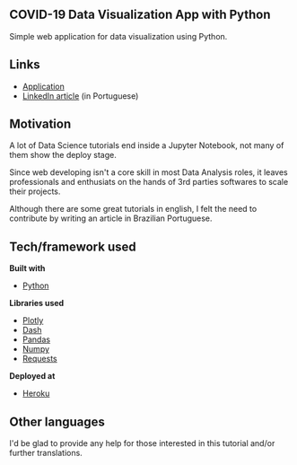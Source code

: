 ## COVID-19 Data Visualization App with Python
Simple web application for data visualization using Python.

## Links

- [Application](http://dashboard-brasil.herokuapp.com/)
- [LinkedIn article](https://www.linkedin.com/pulse/aplica%C3%A7%C3%A3o-web-para-visualiza%C3%A7%C3%A3o-de-dados-covid-19-jo%C3%A3o-tartaglia-/) (in Portuguese)

## Motivation
A lot of Data Science tutorials end inside a Jupyter Notebook, not many of them show the deploy stage.

Since web developing isn't a core skill in most Data Analysis roles, it leaves professionals and enthusiats on the hands of 3rd parties softwares to scale their projects.

Although there are some great tutorials in english, I felt the need to contribute by writing an article in Brazilian Portuguese.
 

## Tech/framework used

<b>Built with</b>
- [Python](https://www.python.org/)

<b>Libraries used</b>
- [Plotly](https://plotly.com/)
- [Dash](https://plotly.com/dash/)
- [Pandas](https://pandas.pydata.org/)
- [Numpy](https://numpy.org/)
- [Requests](https://requests.readthedocs.io/en/master/)

<b>Deployed at</b>
- [Heroku](https://www.heroku.com/)

## Other languages
I'd be glad to provide any help for those interested in this tutorial and/or further translations.
